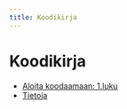 ```yaml
--- 
title: Koodikirja
---
```


# Koodikirja

- [Aloita koodaamaan: 1.luku](/luku1/)
- [Tietoja](/tietoja/)
